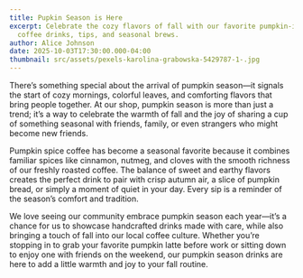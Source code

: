 ```yaml
---
title: Pupkin Season is Here
excerpt: Celebrate the cozy flavors of fall with our favorite pumpkin-inspired
  coffee drinks, tips, and seasonal brews.
author: Alice Johnson
date: 2025-10-03T17:30:00.000-04:00
thumbnail: src/assets/pexels-karolina-grabowska-5429787-1-.jpg
---
```


There’s something special about the arrival of pumpkin season—it signals the start of cozy mornings, colorful leaves, and comforting flavors that bring people together. At our shop, pumpkin season is more than just a trend; it’s a way to celebrate the warmth of fall and the joy of sharing a cup of something seasonal with friends, family, or even strangers who might become new friends.

Pumpkin spice coffee has become a seasonal favorite because it combines familiar spices like cinnamon, nutmeg, and cloves with the smooth richness of our freshly roasted coffee. The balance of sweet and earthy flavors creates the perfect drink to pair with crisp autumn air, a slice of pumpkin bread, or simply a moment of quiet in your day. Every sip is a reminder of the season’s comfort and tradition.

We love seeing our community embrace pumpkin season each year—it’s a chance for us to showcase handcrafted drinks made with care, while also bringing a touch of fall into our local coffee culture. Whether you’re stopping in to grab your favorite pumpkin latte before work or sitting down to enjoy one with friends on the weekend, our pumpkin season drinks are here to add a little warmth and joy to your fall routine.
